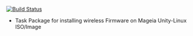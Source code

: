[![Build Status](https://travis-ci.org/unity-linux/task-unity-lxqt.svg?branch=master)](https://travis-ci.org/unity-linux/task-unity-lxqt)

- Task Package for installing wireless Firmware on Mageia Unity-Linux ISO/Image
